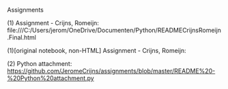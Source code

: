 Assignments

(1) Assignment - Crijns, Romeijn:
file:///C:/Users/jerom/OneDrive/Documenten/Python/READMECrijnsRomeijn.Final.html

(1)[original notebook, non-HTML] Assignment - Crijns, Romeijn:


(2) Python attachment:
https://github.com/JeromeCrijns/assignments/blob/master/README%20-%20Python%20attachment.py

